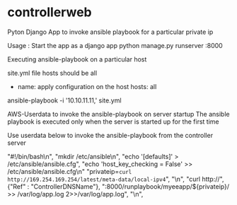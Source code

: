 # controllerweb
Pyton Django App to invoke ansible playbook for a particular private ip

Usage : Start the app as a django app
python manage.py runserver :8000

Executing ansible-playbook on a particular host

site.yml file hosts should be all
- name: apply configuration on the host
  hosts: all

ansible-playbook -i '10.10.11.11,' site.yml

AWS-Userdata to invoke the ansible-playbook on server startup
The ansible playbook is executed only when the server is started up for the
first time

Use userdata below to invoke the ansible-playbook from the controller server

"#!/bin/bash\n",
"mkdir /etc/ansible\n",
"echo '[defaults]' > /etc/ansible/ansible.cfg",
"echo 'host_key_checking = False' >> /etc/ansible/ansible.cfg\n"
"privateip=`curl http://169.254.169.254/latest/meta-data/local-ipv4`",
"\n",
"curl http://",{"Ref" : "ControllerDNSName"}, ":8000/runplaybook/myeeapp/${privateip}/ >> /var/log/app.log 2>>/var/log/app.log",
"\n",
